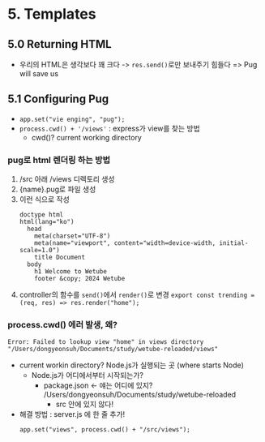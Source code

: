# 5. Templates

## 5.0 Returning HTML

- 우리의 HTML은 생각보다 꽤 크다 -> `res.send()`로만 보내주기 힘들다
  => Pug will save us

## 5.1 Configuring Pug

- `app.set("vie enging", "pug");`
- `process.cwd() + '/views'` : express가 view를 찾는 방법
  - cwd()? current working directory

### pug로 html 렌더링 하는 방법

1. /src 아래 /views 디렉토리 생성
2. {name}.pug로 파일 생성
3. 이런 식으로 작성
   ```
   doctype html
   html(lang="ko")
     head
       meta(charset="UTF-8")
       meta(name="viewport", content="width=device-width, initial-scale=1.0")
       title Document
     body
       h1 Welcome to Wetube
       footer &copy; 2024 Wetube
   ```
4. controller의 함수를 `send()`에서 `render()`로 변경
   `export const trending = (req, res) => res.render("home");`

### process.cwd() 에러 발생, 왜?

`Error: Failed to lookup view "home" in views directory "/Users/dongyeonsuh/Documents/study/wetube-reloaded/views"`

- current workin directory? Node.js가 실행되는 곳 (where starts Node)
  - Node.js가 어디에서부터 시작되는가?
    - package.json <- 얘는 어디에 있지? /Users/dongyeonsuh/Documents/study/wetube-reloaded
      - src 안에 있지 않다!
- 해결 방법 : server.js 에 한 줄 추가!
  ```
  app.set("views", process.cwd() + "/src/views");
  ```
